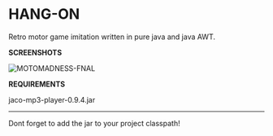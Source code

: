
# HANG-ON
Retro motor game imitation written in pure java and java AWT.

**SCREENSHOTS**


![MOTOMADNESS-FNAL](https://user-images.githubusercontent.com/65300739/235985022-5c828a0f-8c4a-493c-a4bd-57e6c8c5a685.jpg)

**REQUIREMENTS**

jaco-mp3-player-0.9.4.jar

-------

Dont forget to add the jar to your project classpath!
